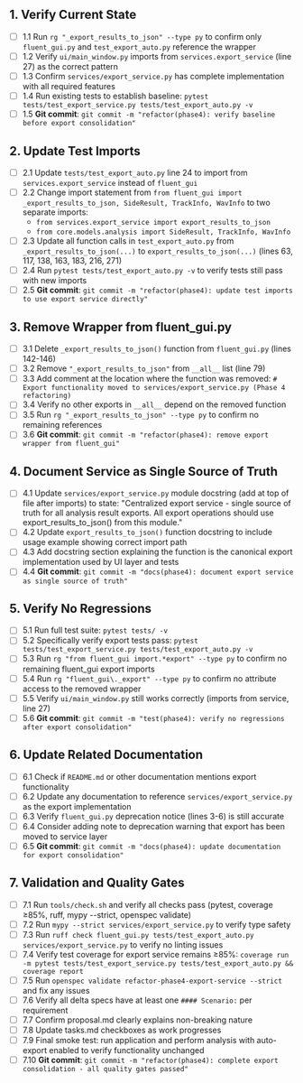## 1. Verify Current State
- [ ] 1.1 Run `rg "_export_results_to_json" --type py` to confirm only `fluent_gui.py` and `test_export_auto.py` reference the wrapper
- [ ] 1.2 Verify `ui/main_window.py` imports from `services.export_service` (line 27) as the correct pattern
- [ ] 1.3 Confirm `services/export_service.py` has complete implementation with all required features
- [ ] 1.4 Run existing tests to establish baseline: `pytest tests/test_export_service.py tests/test_export_auto.py -v`
- [ ] 1.5 **Git commit**: `git commit -m "refactor(phase4): verify baseline before export consolidation"`

## 2. Update Test Imports
- [ ] 2.1 Update `tests/test_export_auto.py` line 24 to import from `services.export_service` instead of `fluent_gui`
- [ ] 2.2 Change import statement from `from fluent_gui import _export_results_to_json, SideResult, TrackInfo, WavInfo` to two separate imports:
  - `from services.export_service import export_results_to_json`
  - `from core.models.analysis import SideResult, TrackInfo, WavInfo`
- [ ] 2.3 Update all function calls in `test_export_auto.py` from `_export_results_to_json(...)` to `export_results_to_json(...)` (lines 63, 117, 138, 163, 183, 216, 271)
- [ ] 2.4 Run `pytest tests/test_export_auto.py -v` to verify tests still pass with new imports
- [ ] 2.5 **Git commit**: `git commit -m "refactor(phase4): update test imports to use export service directly"`

## 3. Remove Wrapper from fluent_gui.py
- [ ] 3.1 Delete `_export_results_to_json()` function from `fluent_gui.py` (lines 142-146)
- [ ] 3.2 Remove `"_export_results_to_json"` from `__all__` list (line 79)
- [ ] 3.3 Add comment at the location where the function was removed: `# Export functionality moved to services/export_service.py (Phase 4 refactoring)`
- [ ] 3.4 Verify no other exports in `__all__` depend on the removed function
- [ ] 3.5 Run `rg "_export_results_to_json" --type py` to confirm no remaining references
- [ ] 3.6 **Git commit**: `git commit -m "refactor(phase4): remove export wrapper from fluent_gui"`

## 4. Document Service as Single Source of Truth
- [ ] 4.1 Update `services/export_service.py` module docstring (add at top of file after imports) to state: "Centralized export service - single source of truth for all analysis result exports. All export operations should use export_results_to_json() from this module."
- [ ] 4.2 Update `export_results_to_json()` function docstring to include usage example showing correct import path
- [ ] 4.3 Add docstring section explaining the function is the canonical export implementation used by UI layer and tests
- [ ] 4.4 **Git commit**: `git commit -m "docs(phase4): document export service as single source of truth"`

## 5. Verify No Regressions
- [ ] 5.1 Run full test suite: `pytest tests/ -v`
- [ ] 5.2 Specifically verify export tests pass: `pytest tests/test_export_service.py tests/test_export_auto.py -v`
- [ ] 5.3 Run `rg "from fluent_gui import.*export" --type py` to confirm no remaining fluent_gui export imports
- [ ] 5.4 Run `rg "fluent_gui\._export" --type py` to confirm no attribute access to the removed wrapper
- [ ] 5.5 Verify `ui/main_window.py` still works correctly (imports from service, line 27)
- [ ] 5.6 **Git commit**: `git commit -m "test(phase4): verify no regressions after export consolidation"`

## 6. Update Related Documentation
- [ ] 6.1 Check if `README.md` or other documentation mentions export functionality
- [ ] 6.2 Update any documentation to reference `services/export_service.py` as the export implementation
- [ ] 6.3 Verify `fluent_gui.py` deprecation notice (lines 3-6) is still accurate
- [ ] 6.4 Consider adding note to deprecation warning that export has been moved to service layer
- [ ] 6.5 **Git commit**: `git commit -m "docs(phase4): update documentation for export consolidation"`

## 7. Validation and Quality Gates
- [ ] 7.1 Run `tools/check.sh` and verify all checks pass (pytest, coverage ≥85%, ruff, mypy --strict, openspec validate)
- [ ] 7.2 Run `mypy --strict services/export_service.py` to verify type safety
- [ ] 7.3 Run `ruff check fluent_gui.py tests/test_export_auto.py services/export_service.py` to verify no linting issues
- [ ] 7.4 Verify test coverage for export service remains ≥85%: `coverage run -m pytest tests/test_export_service.py tests/test_export_auto.py && coverage report`
- [ ] 7.5 Run `openspec validate refactor-phase4-export-service --strict` and fix any issues
- [ ] 7.6 Verify all delta specs have at least one `#### Scenario:` per requirement
- [ ] 7.7 Confirm proposal.md clearly explains non-breaking nature
- [ ] 7.8 Update tasks.md checkboxes as work progresses
- [ ] 7.9 Final smoke test: run application and perform analysis with auto-export enabled to verify functionality unchanged
- [ ] 7.10 **Git commit**: `git commit -m "refactor(phase4): complete export consolidation - all quality gates passed"`
